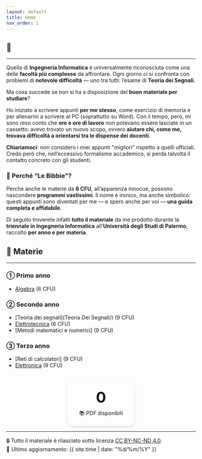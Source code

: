 ```yaml
---
layout: default
title: Home
nav_order: 1
---
```


<script>
  document.addEventListener('DOMContentLoaded', () => {
    const btn = document.getElementById('theme-toggle');
    const saved = localStorage.getItem('theme');
    if (saved) {
      jtd.setTheme(saved);
      if (btn) btn.textContent = saved === 'dark' ? '☀️' : '🌙';
    }
    if (btn) {
      btn.addEventListener('click', () => {
        const curr = jtd.getTheme();
        const next = curr === 'dark' ? 'light' : 'dark';
        jtd.setTheme(next);
        localStorage.setItem('theme', next);
        btn.textContent = next === 'dark' ? '☀️' : '🌙';
      });
    }
  });
</script>

<script>
document.addEventListener('DOMContentLoaded', () => {
  const counter = document.getElementById('pdf-count');
  if (!counter) return;
  
  const target = parseInt(counter.dataset.target);
  if (isNaN(target)) return;

  let count = 0;
  const step = 1;
  const delay = 600;

  const update = () => {
    if (count >= target) {
      counter.textContent = target;
      return;
    }
    count += step;
    counter.textContent = count;
    setTimeout(update, delay);
  };

  update();
});
</script>

<h2>📘 <span id="typed"></span></h2>

<script src="https://cdn.jsdelivr.net/npm/typed.js@2.0.12"></script>
<script>
  document.addEventListener('DOMContentLoaded', function () {
    new Typed('#typed', {
      strings: [
        'Le Bibbie di Ingegneria Informatica',
        'Appunti universitari in versione digitale',
        'Università degli Studi di Palermo'
      ],
      typeSpeed: 50,
      backSpeed: 25,
      loop: true
    });
  });
</script>
---
Quella di **Ingegneria Informatica** è universalmente riconosciuta come una delle **facoltà più complesse** da affrontare.
Ogni giorno ci si confronta con problemi di **notevole difficoltà** — uno tra tutti: l’esame di **Teoria dei Segnali**.

Ma cosa succede se non si ha a disposizione del **buon materiale per studiare**?

Ho iniziato a scrivere appunti **per me stesso**, come esercizio di memoria e per allenarmi a scrivere al PC (soprattutto su Word).
Con il tempo, però, mi sono reso conto che **ore e ore di lavoro** non potevano essere lasciate in un cassetto: avevo trovato un nuovo scopo, ovvero
**aiutare chi, come me, trovava difficoltà a orientarsi tra le dispense dei docenti**.

**Chiariamoci**: non considero i miei appunti "migliori" rispetto a quelli ufficiali.
Credo però che, nell’eccessivo formalismo accademico, si perda talvolta il contatto concreto con gli studenti.

### 📖 Perché “Le Bibbie”? <br>
Perché anche le materie da **6 CFU**, all’apparenza innocue, possono nascondere **programmi vastissimi**. Il nome è ironico, ma anche 
simbolico: questi appunti sono diventati per me — e spero anche per voi — **una guida completa e affidabile**.

Di seguito troverete infatti **tutto il materiale** da me prodotto durante la **triennale in Ingegneria Informatica** all’**Università degli Studi di Palermo**, 
raccolto **per anno e per materia**.

## 📂 Materie
---
### ➀ Primo anno

- [Algebra](Algebra/) (6 CFU)

### ➁ Secondo anno

- [Teoria dei segnali](Teoria Dei Segnali/) (9 CFU)
- [Elettrotecnica](Elettrotecnica/) (6 CFU)
- [Metodi matematici e numerici] (9 CFU)

### ➂ Terzo anno

- [Reti di calcolatori] (9 CFU)
- [Elettronica](Elettronica/) (9 CFU)

<div class="counter-container">
  <div class="counter-box">
    <span id="pdf-count" class="counter" data-target="7">0</span>
    <p>📚 PDF disponibili</p>
  </div>
</div>

<style>
.counter-container {
  display: flex;
  flex-wrap: wrap;
  justify-content: center;
  gap: 30px;
  margin-top: 2rem;
}
.counter-box {
  text-align: center;
  background-color: var(--card-background-color, var(--body-background-color));
  padding: 20px 30px;
  border-radius: 15px;
  box-shadow: 0 4px 10px rgba(0,0,0,0.1);
  transition: background-color 0.3s ease;
}
.counter-box p {
  margin: 0.5rem 0 0;
  color: var(--body-text-color);
}
.counter {
  font-size: 2.5rem;
  font-weight: bold;
  color: var(--link-color);
  display: block;
}
</style>

---
🔒 Tutto il materiale è rilasciato sotto licenza [CC BY-NC-ND 4.0](https://creativecommons.org/licenses/by-nc-nd/4.0/).  
🔗 Ultimo aggiornamento: {{ site.time | date: "%d/%m/%Y" }}
